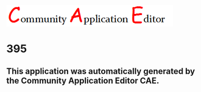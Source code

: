 ![CAE](https://github.com/PhilCAEOrg/application-395/blob/master/img/logo.png)  

395
===================


This application was automatically generated by the Community Application Editor CAE.  
---------------
